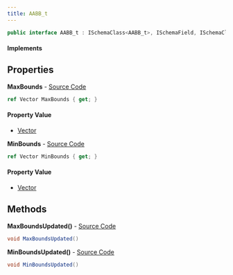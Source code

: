 ```yaml
---
title: AABB_t
---
```


```csharp
public interface AABB_t : ISchemaClass<AABB_t>, ISchemaField, ISchemaClass, INativeHandle
```

#### Implements

## Properties

**MaxBounds** - [Source Code](https://github.com/swiftly-solution/swiftlys2/blob/main/managed/src/SwiftlyS2.Generated/Schemas/Interfaces/AABB_t.cs#L18)

```csharp
ref Vector MaxBounds { get; }
```

#### Property Value

- [Vector](/docs/api/shared/natives/vector)

**MinBounds** - [Source Code](https://github.com/swiftly-solution/swiftlys2/blob/main/managed/src/SwiftlyS2.Generated/Schemas/Interfaces/AABB_t.cs#L16)

```csharp
ref Vector MinBounds { get; }
```

#### Property Value

- [Vector](/docs/api/shared/natives/vector)

## Methods

**MaxBoundsUpdated()** - [Source Code](https://github.com/swiftly-solution/swiftlys2/blob/main/managed/src/SwiftlyS2.Generated/Schemas/Interfaces/AABB_t.cs#L21)

```csharp
void MaxBoundsUpdated()
```

**MinBoundsUpdated()** - [Source Code](https://github.com/swiftly-solution/swiftlys2/blob/main/managed/src/SwiftlyS2.Generated/Schemas/Interfaces/AABB_t.cs#L20)

```csharp
void MinBoundsUpdated()
```

